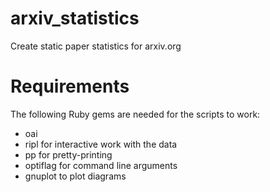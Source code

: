 arxiv_statistics
================

Create static paper statistics for arxiv.org

Requirements
============

The following Ruby gems are needed for the scripts to work:

* oai
* ripl for interactive work with the data
* pp for pretty-printing
* optiflag for command line arguments
* gnuplot to plot diagrams
